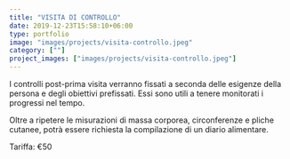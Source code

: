 ```yaml
---
title: "VISITA DI CONTROLLO"
date: 2019-12-23T15:58:10+06:00
type: portfolio
image: "images/projects/visita-controllo.jpeg"
category: [""]
project_images: ["images/projects/visita-controllo.jpeg"]
---
```


I controlli post-prima visita verranno fissati a seconda delle esigenze della persona e degli obiettivi prefissati. Essi sono utili a tenere monitorati i progressi nel tempo. 

Oltre a ripetere le misurazioni di massa corporea, circonferenze e pliche cutanee, potrà essere richiesta la compilazione di un diario alimentare.

Tariffa: €50